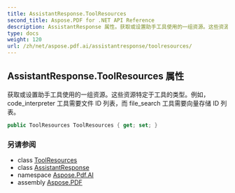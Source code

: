 ```yaml
---
title: AssistantResponse.ToolResources
second_title: Aspose.PDF for .NET API Reference
description: AssistantResponse 属性。获取或设置助手工具使用的一组资源。这些资源特定于工具的类型。例如，code_interpreter 工具需要文件 ID 列表，而 file_search 工具需要向量存储 ID 列表。
type: docs
weight: 120
url: /zh/net/aspose.pdf.ai/assistantresponse/toolresources/
---
```

## AssistantResponse.ToolResources 属性

获取或设置助手工具使用的一组资源。这些资源特定于工具的类型。例如，code_interpreter 工具需要文件 ID 列表，而 file_search 工具需要向量存储 ID 列表。

```csharp
public ToolResources ToolResources { get; set; }
```

### 另请参阅

* class [ToolResources](../../toolresources/)
* class [AssistantResponse](../)
* namespace [Aspose.Pdf.AI](../../../aspose.pdf.ai/)
* assembly [Aspose.PDF](../../../)
